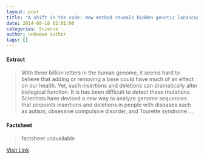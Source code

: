 ```yaml
---
layout: post
title: "A shift in the code: New method reveals hidden genetic landscape"
date: 2014-08-18 02:01:00
categories: Science
author: unknown author
tags: []
---
```



#### Extract
>With three billion letters in the human genome, it seems hard to believe that adding or removing a base could have much of an effect on our health. Yet, such insertions and deletions can dramatically alter biological function. It is has been difficult to detect these mutations. Scientists have devised a new way to analyze genome sequences that pinpoints insertions and deletions in people with diseases such as autism, obsessive compulsive disorder, and Tourette syndrome....

#### Factsheet
>factsheet unavailable

[Visit Link](http://feeds.sciencedaily.com/~r/sciencedaily/~3/xYS3dBTWLUc/140817220100.htm)


